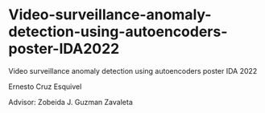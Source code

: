 # Video-surveillance-anomaly-detection-using-autoencoders-poster-IDA2022
Video surveillance anomaly detection using autoencoders poster IDA 2022

Ernesto Cruz Esquivel


Advisor: Zobeida J. Guzman Zavaleta




